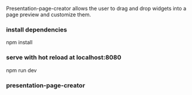 Presentation-page-creator allows the user to drag and drop widgets into a page preview and customize them. 

### install dependencies
npm install

### serve with hot reload at localhost:8080
npm run dev

### presentation-page-creator
